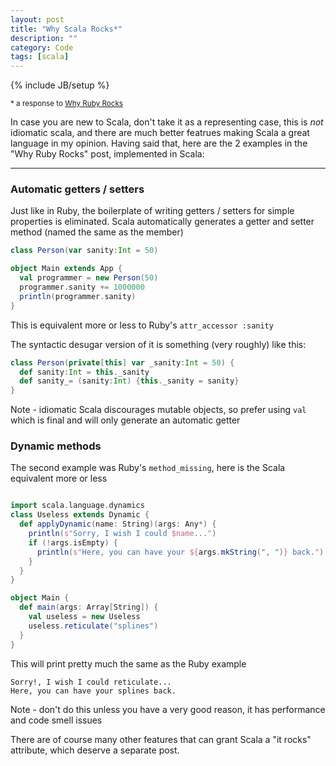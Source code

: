 ```yaml
---
layout: post
title: "Why Scala Rocks*"
description: ""
category: Code
tags: [scala]
---
```

{% include JB/setup %}

<small>* a response to [Why Ruby Rocks](http://skofo.github.io/blog/why-ruby-rocks/)</small>

In case you are new to Scala, don't take it as a representing case, this is *not* idiomatic scala, and there are much better featrues making Scala a great language in my opinion.
Having said that, here are the 2 examples in the "Why Ruby Rocks" post, implemented in Scala:

***

### Automatic getters / setters

Just like in Ruby, the boilerplate of writing getters / setters for simple properties is eliminated. Scala automatically generates a getter and setter method (named the same as the member)  

```scala
class Person(var sanity:Int = 50)

object Main extends App {
  val programmer = new Person(50)
  programmer.sanity += 1000000
  println(programmer.sanity)
}
```
This is equivalent more or less to Ruby's `attr_accessor :sanity`

The syntactic desugar version of it is something (very roughly) like this: 

```scala
class Person(private[this] var _sanity:Int = 50) {
  def sanity:Int = this._sanity
  def sanity_= (sanity:Int) {this._sanity = sanity}
}
```

<div class="alert alert-error">
Note - idiomatic Scala discourages mutable objects, so prefer using <code>val</code> which is final and will only generate an automatic getter
</div>


### Dynamic methods 

The second example was Ruby's `method_missing`, here is the Scala equivalent more or less 

```scala 

import scala.language.dynamics
class Useless extends Dynamic {
  def applyDynamic(name: String)(args: Any*) {
    println(s"Sorry, I wish I could $name...")
    if (!args.isEmpty) {
      println(s"Here, you can have your ${args.mkString(", ")} back.")
    }
  }
}

object Main {
  def main(args: Array[String]) {
    val useless = new Useless
    useless.reticulate("splines")
  }
}
```

This will print pretty much the same as the Ruby example 


    Sorry!, I wish I could reticulate...
    Here, you can have your splines back.

<div class="alert alert-error">
Note - don't do this unless you have a very good reason, it has performance and code smell issues
</div>


There are of course many other features that can grant Scala a "it rocks" attribute, which deserve a separate post.
